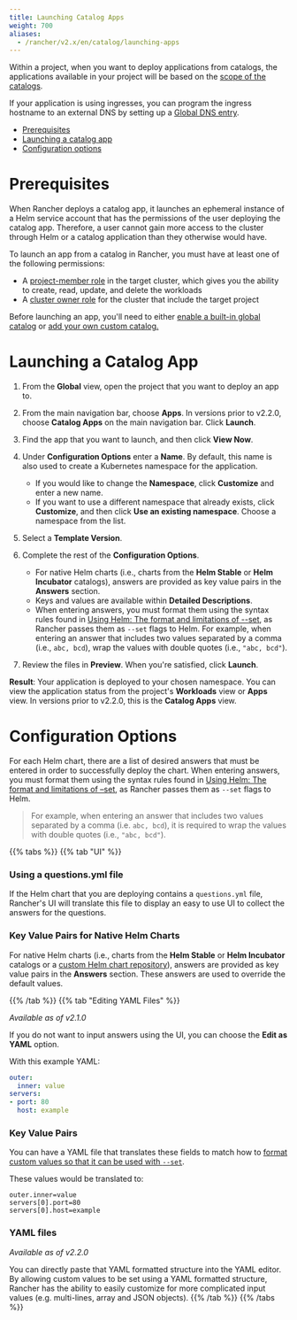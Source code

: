 ```yaml
---
title: Launching Catalog Apps
weight: 700
aliases:
  - /rancher/v2.x/en/catalog/launching-apps
---
```


Within a project, when you want to deploy applications from catalogs, the applications available in your project will be based on the [scope of the catalogs](/rancher/v2.x/en/catalog/#catalog-scope).

If your application is using ingresses, you can program the ingress hostname to an external DNS by setting up a [Global DNS entry](/rancher/v2.x/en/catalog/globaldns/).

- [Prerequisites](#prerequisites)
- [Launching a catalog app](#launching-a-catalog-app)
- [Configuration options](#configuration-options)

# Prerequisites

When Rancher deploys a catalog app, it launches an ephemeral instance of a Helm service account that has the permissions of the user deploying the catalog app. Therefore, a user cannot gain more access to the cluster through Helm or a catalog application than they otherwise would have.

To launch an app from a catalog in Rancher, you must have at least one of the following permissions:

- A [project-member role](/rancher/v2.x/en/admin-settings/rbac/cluster-project-roles/#project-roles) in the target cluster, which gives you the ability to create, read, update, and delete the workloads
- A [cluster owner role](/rancher/v2.x/en/admin-settings/rbac/cluster-project-roles/#cluster-roles) for the cluster that include the target project

Before launching an app, you'll need to either [enable a built-in global catalog](/rancher/v2.x/en/catalog/built-in) or [add your own custom catalog.](/rancher/v2.x/en/catalog/adding-catalogs)

# Launching a Catalog App

1. From the **Global** view, open the project that you want to deploy an app to.

2. From the main navigation bar, choose **Apps**. In versions prior to v2.2.0, choose **Catalog Apps** on the main navigation bar. Click **Launch**.

3. Find the app that you want to launch, and then click **View Now**.

4. Under **Configuration Options** enter a **Name**. By default, this name is also used to create a Kubernetes namespace for the application.

    * If you would like to change the **Namespace**, click **Customize** and enter a new name.
    * If you want to use a different namespace that already exists, click **Customize**, and then click **Use an existing namespace**. Choose a namespace from the list.

5. Select a **Template Version**.

6. Complete the rest of the **Configuration Options**.

    * For native Helm charts (i.e., charts from the **Helm Stable** or **Helm Incubator** catalogs), answers are provided as key value pairs in the **Answers** section.
    * Keys and values are available within **Detailed Descriptions**.
    * When entering answers, you must format them using the syntax rules found in [Using Helm: The format and limitations of --set](https://helm.sh/docs/intro/using_helm/#the-format-and-limitations-of---set), as Rancher passes them as `--set` flags to Helm. For example, when entering an answer that includes two values separated by a comma (i.e., `abc, bcd`), wrap the values with double quotes (i.e., `"abc, bcd"`).

7. Review the files in **Preview**. When you're satisfied, click **Launch**.

**Result**: Your application is deployed to your chosen namespace. You can view the application status from the project's **Workloads** view or **Apps** view. In versions prior to v2.2.0, this is the **Catalog Apps** view.

# Configuration Options

For each Helm chart, there are a list of desired answers that must be entered in order to successfully deploy the chart. When entering answers, you must format them using the syntax rules found in [Using Helm: The format and limitations of –set](https://helm.sh/docs/intro/using_helm/#the-format-and-limitations-of---set), as Rancher passes them as `--set` flags to Helm.

> For example, when entering an answer that includes two values separated by a comma (i.e. `abc, bcd`), it is required to wrap the values with double quotes (i.e., ``"abc, bcd"``).

{{% tabs %}}
{{% tab "UI" %}}

### Using a questions.yml file

If the Helm chart that you are deploying contains a `questions.yml` file, Rancher's UI will translate this file to display an easy to use UI to collect the answers for the questions.

### Key Value Pairs for Native Helm Charts

For native Helm charts (i.e., charts from the **Helm Stable** or **Helm Incubator** catalogs or a [custom Helm chart repository](/rancher/v2.x/en/catalog/custom/#custom-helm-chart-repository)), answers are provided as key value pairs in the **Answers** section. These answers are used to override the default values.

{{% /tab %}}
{{% tab "Editing YAML Files" %}}

_Available as of v2.1.0_

If you do not want to input answers using the UI, you can choose the **Edit as YAML** option.

With this example YAML:

```YAML
outer:
  inner: value
servers:
- port: 80
  host: example
```

### Key Value Pairs

You can have a YAML file that translates these fields to match how to [format custom values so that it can be used with `--set`](https://github.com/helm/helm/blob/master/docs/using_helm.md#the-format-and-limitations-of---set).

These values would be translated to:

```
outer.inner=value
servers[0].port=80
servers[0].host=example
```

### YAML files

_Available as of v2.2.0_

You can directly paste that YAML formatted structure into the YAML editor. By allowing custom values to be set using a YAML formatted structure, Rancher has the ability to easily customize for more complicated input values (e.g. multi-lines, array and JSON objects).
{{% /tab %}}
{{% /tabs %}}